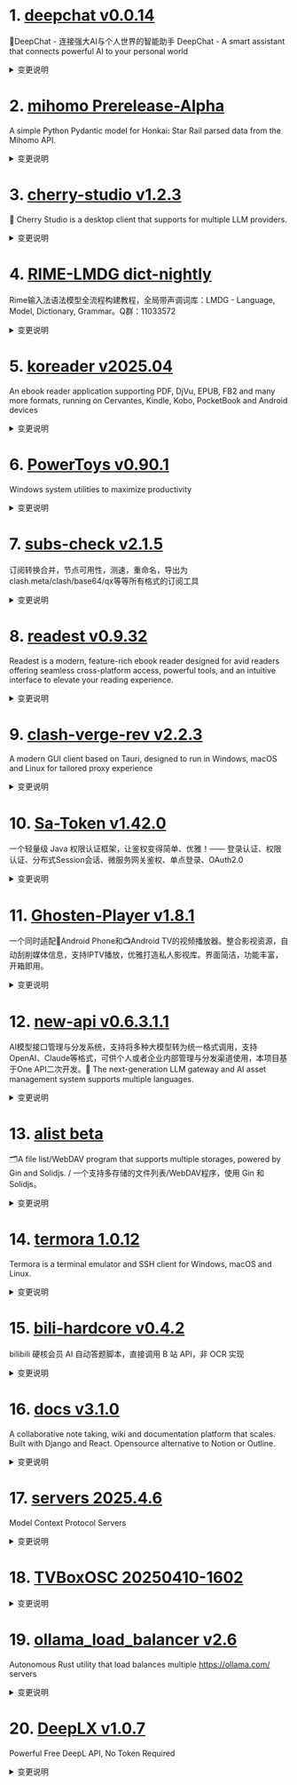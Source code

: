 
# 1. [deepchat v0.0.14](https://github.com/ThinkInAIXYZ/deepchat/releases/tag/v0.0.14)  
🐬DeepChat - 连接强大AI与个人世界的智能助手 DeepChat - A smart assistant that connects powerful AI to your personal world
<details>
<summary>变更说明</summary>

## 🚀 DeepChat 0.0.14 正式发布 | 重新定义你的 AI 对话体验！
—— 更强大，更灵活，更智能，开启高效沟通新高度 🌟

✨ 本次主要更新内容 ✨

- 替换 StreamableHTTP Transport 实现为官方实现版本，[streamableHttp.ts](https://github.com/modelcontextprotocol/typescript-sdk/blob/main/src/client/streamableHttp.ts)
- 修复了代码生成时候有概率不显示的问题
- 修复了 OpenAI o1 o3等推理模型的一系列问题
- 支持了法语
- 丰富了日志输出
......  

</details>

# 2. [mihomo Prerelease-Alpha](https://github.com/MetaCubeX/mihomo/releases/tag/Prerelease-Alpha)  
A simple Python Pydantic model for Honkai: Star Rail parsed data from the Mihomo API.
<details>
<summary>变更说明</summary>

Release created at  Sat Apr 12 22:52:31 CST 2025
Synchronize Alpha branch code updates, keeping only the latest version
<br>
[我应该下载哪个文件? / Which file should I download?](https://github.com/MetaCubeX/mihomo/wiki/FAQ)
[二进制文件筛选 / Binary file selector](https://metacubex.github.io/Meta-Docs/startup/#_1)
[查看文档 / Docs](https://metacubex.github.io/Meta-Docs/)
  

</details>

# 3. [cherry-studio v1.2.3](https://github.com/CherryHQ/cherry-studio/releases/tag/v1.2.3)  
🍒 Cherry Studio is a desktop client that supports for multiple LLM providers.
<details>
<summary>变更说明</summary>

## What's Changed
* fix: fix main-window fake show up on Linux by @happyZYM in https://github.com/CherryHQ/cherry-studio/pull/4570
* fix(websearch): improve web search enablement logic by @DeJeune in https://github.com/CherryHQ/cherry-studio/pull/4576
* feat(MCP): add StreamableHTTPClientTransport and update server type h… by @vaayne in https://github.com/CherryHQ/cherry-studio/pull/4554
* feat(AssistantsTab): add sorting functionality by Pinyin and update translations by @Harris-H in https://github.com/CherryHQ/cherry-studio/pull/4507
* feat(mcp): support MCP by prompt by @vaayne in https://github.com/CherryHQ/cherry-studio/pull/4476
* fix: missing ExportMenuOptions in persist leads to useSelector re-render a lot by @0xfullex in https://github.com/CherryHQ/cherry-studio/pull/4593
* fix: 解决聊天页面图片复制失败的问题和点击编辑回复的时候，不显示图片url的问题 by @magicdmer in https://github.com/CherryHQ/cherry-studio/pull/4496
* feat: Optimize QuickPanel by @teojs in https://github.com/CherryHQ/cherry-studio/pull/4604
* fix: [mac] lower window level not to cover pinyin input method by @0xfullex in https://github.com/CherryHQ/cherry-studio/pull/4612
......  

</details>

# 4. [RIME-LMDG dict-nightly](https://github.com/amzxyz/RIME-LMDG/releases/tag/dict-nightly)  
Rime输入法语法模型全流程构建教程，全局带声调词库：LMDG - Language, Model, Dictionary, Grammar。Q群：11033572
<details>
<summary>变更说明</summary>

- `cn_dicts.zip`：最新的中文词库文件。
  

</details>

# 5. [koreader v2025.04](https://github.com/koreader/koreader/releases/tag/v2025.04)  
An ebook reader application supporting PDF, DjVu, EPUB, FB2 and many more formats, running on Cervantes, Kindle, Kobo, PocketBook and Android devices
<details>
<summary>变更说明</summary>

![full-moon](https://github.com/user-attachments/assets/4f5ab8e5-7dea-407a-9916-e9ed795e0197)

The [user guide](http://koreader.rocks/user_guide/) received a big update, full changelog [here](https://github.com/koreader/koreader/issues/11147#issuecomment-2751264200).

Dictionaries with images now automatically take the `res` folder as their point of departure (). This means you'll have to adjust your dictionary content scripts. If you're lucky you can simply delete them.

Various changes in plugins:

 -  `exporter` plugin drops support for memos and flomo. You can install them from https://github.com/koreader/contrib if they work for you as is but they won't receive support here.
 - `autofrontlight` plugin was removed.
......  

</details>

# 6. [PowerToys v0.90.1](https://github.com/microsoft/PowerToys/releases/tag/v0.90.1)  
Windows system utilities to maximize productivity
<details>
<summary>变更说明</summary>

This is a patch release to fix issues in v0.90.1 we deemed important for stability based on incoming rates. See [v0.90.0](https://github.com/microsoft/PowerToys/releases/tag/v0.90.0) for full release notes.

## Installer Hashes

[ptUserX64]: https://github.com/microsoft/PowerToys/releases/download/v0.90.1/PowerToysUserSetup-0.90.1-x64.exe 
[ptUserArm64]: https://github.com/microsoft/PowerToys/releases/download/v0.90.1/PowerToysUserSetup-0.90.1-arm64.exe 
[ptMachineX64]: https://github.com/microsoft/PowerToys/releases/download/v0.90.1/PowerToysSetup-0.90.1-x64.exe 
[ptMachineArm64]: https://github.com/microsoft/PowerToys/releases/download/v0.90.1/PowerToysSetup-0.90.1-arm64.exe
 
|  Description   | Filename | sha256 hash |
......  

</details>

# 7. [subs-check v2.1.5](https://github.com/beck-8/subs-check/releases/tag/v2.1.5)  
订阅转换合并，节点可用性，测速，重命名，导出为clash.meta/clash/base64/qx等等所有格式的订阅工具
<details>
<summary>变更说明</summary>

1. 安卓平台全功能上线，[教程在这](https://github.com/beck-8/subs-check/blob/v2.1.5/doc/android.md)
![image](https://github.com/user-attachments/assets/c0e351c6-e2f5-4252-93f2-13be9b33e3ba)
2. mihomo底层增加更多的超时链接
3. 获取订阅时增加超时
## Changelog
* 2c15a5f43f128c3a6d7069655071b4f963147083 feat: 完全支持安卓平台运行
* bc6123b9629934eb0e1d8e048fe6904a1a6292bf op: add GetDateFromSubs timeout
* 6d8895cd5694cb031c941734ed3ddbeee59c1601 op: 保持DeduplicateProxies顺序
* 02638f38ac809b94451849ecf8bf1fc258362e09 update android.md
* 59ccb8edda42331571369cc0a865e669e71be9ed update mihomo
......  

</details>

# 8. [readest v0.9.32](https://github.com/readest/readest/releases/tag/v0.9.32)  
Readest is a modern, feature-rich ebook reader designed for avid readers offering seamless cross-platform access, powerful tools, and an intuitive interface to elevate your reading experience.
<details>
<summary>变更说明</summary>

## Release Highlight
* No more resetting of font size and color when you apply custom book styles
* The underline and squiggly highlight decorations have been adjusted to sit neatly between text lines
* With more font options available, the font menu is no longer forced in-line
* LXGW WenKai TC is now part of our CJK font list

## What's Changed
* fix: don't reset all font-size and font color when override book style by @chrox in https://github.com/readest/readest/pull/842
* fix: position the underline and squiggly highlight decoration at the middle between text lines by @chrox in https://github.com/readest/readest/pull/845
* fix: don't inline the font menu if more options are available by @chrox in https://github.com/readest/readest/pull/846
......  

</details>

# 9. [clash-verge-rev v2.2.3](https://github.com/clash-verge-rev/clash-verge-rev/releases/tag/v2.2.3)  
A modern GUI client based on Tauri, designed to run in Windows, macOS and Linux for tailored proxy experience
<details>
<summary>变更说明</summary>

## v2.2.3

| Dark                             | Light                             |
| -------------------------------- | --------------------------------- |
| ![预览](./docs/preview_dark.png) | ![预览](./docs/preview_light.png) |

#### 已知问题
 - 仅在Ubuntu 22.04/24.04，Fedora 41 **Gnome桌面环境** 做过简单测试，不保证其他其他Linux发行版可用，将在未来做进一步适配和调优
 - MacOS 自定义图标与速率显示推荐图标尺寸为 256x256。其他尺寸（可能）会导致不正常图标和速率间隙
 - MacOS 下 墙贴主要为浅色，Tray 图标深色时图标闪烁；彩色 Tray 速率颜色淡
......  

</details>

# 10. [Sa-Token v1.42.0](https://github.com/dromara/Sa-Token/releases/tag/v1.42.0)  
一个轻量级 Java 权限认证框架，让鉴权变得简单、优雅！—— 登录认证、权限认证、分布式Session会话、微服务网关鉴权、单点登录、OAuth2.0
<details>
<summary>变更说明</summary>

- core: 
	- 新增: 新增 `API Key` 模块。   **[重要]**
	- 新增: 新增 `TOTP` 实现。   **[重要]**
	- 重构：重构 `TempToken` 模块，新增 value 反查 token 机制。   **[重要]**
	- 升级: 重构升级 `SaTokenContext` 上下文读写策略。   **[重要]**
	- 新增: 新增 Mock 上下文模块。   **[重要]**
	- 删除: 删除二级上下文模块。
	- 新增: 新增异步场景使用 demo。   **[重要]**
	- 新增: 新增 `Base32` 编码工具类。
	- 新增：新增 `CORS` 跨域策略处理函数，提供不同架构下统一的跨域处理方案。
......  

</details>

# 11. [Ghosten-Player v1.8.1](https://github.com/GhostenEditor/Ghosten-Player/releases/tag/v1.8.1)  
一个同时适配📱Android Phone和📺Android TV的视频播放器。整合影视资源，自动刮削媒体信息，支持IPTV播放，优雅打造私人影视库。界面简洁，功能丰富，开箱即用。
<details>
<summary>变更说明</summary>

## 🐞 Bug Fixed

1. 播放历史页面进入的播放器横屏后展示不全 
2. emby和jellyfin登录密码改为非必填  
3. 调整播放器横屏时的文字大小  
4. 移动端两指缩放失效  
5. Pad横屏下无法弹出iptv的播放列表

## What's Changed
* Releases/v1.8.1 by @GhostenEditor in https://github.com/GhostenEditor/Ghosten-Player/pull/121
......  

</details>

# 12. [new-api v0.6.3.1.1](https://github.com/QuantumNous/new-api/releases/tag/v0.6.3.1.1)  
AI模型接口管理与分发系统，支持将多种大模型转为统一格式调用，支持OpenAI、Claude等格式，可供个人或者企业内部管理与分发渠道使用，本项目基于One API二次开发。🍥 The next-generation LLM gateway and AI asset management system supports multiple languages.
<details>
<summary>变更说明</summary>

**Full Changelog**: https://github.com/QuantumNous/new-api/compare/v0.6.3.1...v0.6.3.1.1  

</details>

# 13. [alist beta](https://github.com/AlistGo/alist/releases/tag/beta)  
🗂️A file list/WebDAV program that supports multiple storages, powered by Gin and Solidjs. / 一个支持多存储的文件列表/WebDAV程序，使用 Gin 和 Solidjs。
<details>
<summary>变更说明</summary>

### &nbsp;&nbsp;&nbsp;🚀 Features

- Add h2c for http server &nbsp;-&nbsp; by **j2rong4cn** in https://github.com/AlistGo/alist/issues/8294 [<samp>(4f5ca)</samp>](https://github.com/AlistGo/alist/commit/4f5cabc7)
- **139**: Add option ReportRealSize ( close ) &nbsp;-&nbsp; by **MadDogOwner** and **Copilot** in https://github.com/AlistGo/alist/issues/8244 and https://github.com/AlistGo/alist/issues/8141 [<samp>(af18c)</samp>](https://github.com/AlistGo/alist/commit/af18cb13)
- **cloudreve**: S3 policy support &nbsp;-&nbsp; by **MadDogOwner** in https://github.com/AlistGo/alist/issues/8245 [<samp>(465dd)</samp>](https://github.com/AlistGo/alist/commit/465dd170)
- **doubao**: Support upload ( close ) &nbsp;-&nbsp; by **asdfghjkl** and **Copilot** in https://github.com/AlistGo/alist/issues/8302 and https://github.com/AlistGo/alist/issues/8335 [<samp>(f0b1a)</samp>](https://github.com/AlistGo/alist/commit/f0b1aeaf)
- **driver**: Add Azure Blob Storage driver &nbsp;-&nbsp; by **New Future** and **Copilot** in https://github.com/AlistGo/alist/issues/8261 [<samp>(2e21d)</samp>](https://github.com/AlistGo/alist/commit/2e21df06)
- **url-tree**: Implement the Put interface to support adding links directly to the UrlTree on the web side &nbsp;-&nbsp; by **Lee CQ** and **Copilot** in https://github.com/AlistGo/alist/issues/8312 [<samp>(88abb)</samp>](https://github.com/AlistGo/alist/commit/88abb323)

### &nbsp;&nbsp;&nbsp;🐞 Bug Fixes
......  

</details>

# 14. [termora 1.0.12](https://github.com/TermoraDev/termora/releases/tag/1.0.12)  
Termora is a terminal emulator and SSH client for Windows, macOS and Linux.
<details>
<summary>变更说明</summary>

### New features/Updates

- Improve sync ()
- Support automatic sync ()
- Support X11 forwarding ()
- SSH support `ssh-agent` ()
- Support to set transparency ()
- Windows supports system tray ()
- Authentication support fallback ()
- SFTP file exists and prompts to overwrite ()
......  

</details>

# 15. [bili-hardcore v0.4.2](https://github.com/Karben233/bili-hardcore/releases/tag/v0.4.2)  
bilibili 硬核会员 AI 自动答题脚本，直接调用 B 站 API，非 OCR 实现
<details>
<summary>变更说明</summary>

- 使用 Github Actions 构建全平台 release
- 增加更多提示性日志  

</details>

# 16. [docs v3.1.0](https://github.com/suitenumerique/docs/releases/tag/v3.1.0)  
A collaborative note taking, wiki and documentation platform that scales. Built with Django and React. Opensource alternative to Notion or Outline.
<details>
<summary>变更说明</summary>

## What's Changed

We can now overwrite Docs at runtime ! ✨
Some documentation about it [here](https://github.com/suitenumerique/docs/blob/main/docs/theming.md). 📜 
We provided a css example in the pull request, you can check it [here](https://github.com/suitenumerique/docs/pull/771) !

## Added

- 🚩(backend) add feature flag for the footer by @lunika 
- 🔧(backend) add view to manage footer json by @lunika 
......  

</details>

# 17. [servers 2025.4.6](https://github.com/modelcontextprotocol/servers/releases/tag/2025.4.6)  
Model Context Protocol Servers
<details>
<summary>变更说明</summary>

## Release : v2025.4.6
#
## Updated packages
- @modelcontextprotocol/server-github@2025.4.6
- @modelcontextprotocol/server-redis@2025.4.6
- @modelcontextprotocol/server-gitlab@2025.4.6
- @modelcontextprotocol/server-puppeteer@2025.4.6
- mcp-server-fetch@2025.4.6
  

</details>

# 18. [TVBoxOSC 20250410-1602](https://github.com/o0HalfLife0o/TVBoxOSC/releases/tag/20250410-1602)  

<details>
<summary>变更说明</summary>

Credit: [q215613905](https://github.com/q215613905/TVBoxOS)
Commit: 11e76688d29ae3c127730bc1fc333fc703bb34e8
Changelog:
```
fix bug
fix首页站点缓存
fix上次提交引发的TV端筛选bug

```
  

</details>

# 19. [ollama_load_balancer v2.6](https://github.com/Jerry-Terrasse/ollama_load_balancer/releases/tag/v2.6)  
Autonomous Rust utility that load balances multiple https://ollama.com/ servers
<details>
<summary>变更说明</summary>

This is the first release of `ollama_load_balancer` :rocket: :rocket: :rocket: 

## CHANGELOG

### 2.6

- feat: refactor timeout and performance mechanism, small requests are faster
- chore: add own README version
- chore: add TODO list
- chore: add release workflow with GitHub actions
......  

</details>

# 20. [DeepLX v1.0.7](https://github.com/OwO-Network/DeepLX/releases/tag/v1.0.7)  
Powerful Free DeepL API, No Token Required
<details>
<summary>变更说明</summary>

## What's Changed
* chore(deps): bump golang.org/x/net from 0.33.0 to 0.36.0 by @dependabot in https://github.com/OwO-Network/DeepLX/pull/181
* refactor: make service exportable by @xjasonlyu in https://github.com/OwO-Network/DeepLX/pull/183

## New Contributors
* @xjasonlyu made their first contribution in https://github.com/OwO-Network/DeepLX/pull/183

**Full Changelog**: https://github.com/OwO-Network/DeepLX/compare/v1.0.6...v1.0.7  

</details>

